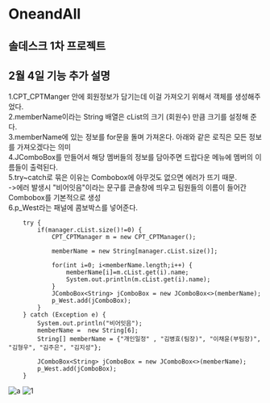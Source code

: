 # OneandAll

## 솔데스크 1차 프로젝트


## 2월 4일 기능 추가 설명
1.CPT_CPTManger 안에 회원정보가 담기는데 이걸 가져오기 위해서 객체를 생성해주었다.<br>
2.memberName이라는 String 배열은 cList의 크기 (회원수) 만큼 크기를 설정해 준다.<br>
3.memberName에 있는 정보를 for문을 돌며 가져온다. 아래와 같은 로직은 모든 정보를 가져오겠다는 의미<br>
4.JComboBox를 만들어서 해당 멤버들의 정보를 담아주면 드랍다운 메뉴에 멤버의 이름들이 출력된다.<br>
5.try~catch로 묶은 이유는 Combobox에 아무것도 없으면 에러가 뜨기 때문. <br>
->에러 발생시 "비어잇음"이라는 문구를 콘솔창에 띄우고 팀원들의 이름이 들어간 Combobox를 기본적으로 생성<br>
6.p_West라는 패널에 콤보박스를 넣어준다.<br>

		try {
			if(manager.cList.size()!=0) {
				CPT_CPTManager m = new CPT_CPTManager();
				
				memberName = new String[manager.cList.size()];
				
				for(int i=0; i<memberName.length;i++) {
					memberName[i]=m.cList.get(i).name;
					System.out.println(m.cList.get(i).name);
				}
				JComboBox<String> jComboBox = new JComboBox<>(memberName);
				p_West.add(jComboBox);
			}
		} catch (Exception e) {
			System.out.println("비어잇음");
			memberName =  new String[6];
			String[] memberName = {"개인일정" , "김병효(팀장)", "이채윤(부팀장)", "김형우", "김주은", "김지성"};
			
			JComboBox<String> jComboBox = new JComboBox<>(memberName);
			p_West.add(jComboBox);
		} 
		
![a](https://user-images.githubusercontent.com/96603612/216768655-1c1e7eb1-a714-40f3-9639-516901684d98.jpg)
![1](https://user-images.githubusercontent.com/96603612/216768660-ef5728dd-263f-4f91-bcd7-211c5516af95.jpg)
